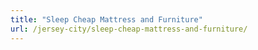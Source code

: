```yaml
---
title: "Sleep Cheap Mattress and Furniture"
url: /jersey-city/sleep-cheap-mattress-and-furniture/
---
```

